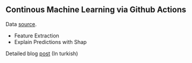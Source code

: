 ## Continous Machine Learning via Github Actions
Data [source](https://www.kaggle.com/pavansubhasht/ibm-hr-analytics-attrition-dataset). 
* Feature Extraction
* Explain Predictions with Shap 

Detailed blog [post](https://silverstone1903.github.io/posts/2020/08/github-actions-ile-cml/) (In turkish)